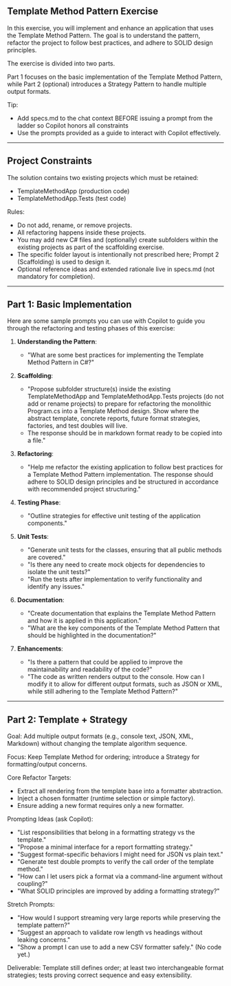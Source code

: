 ## Template Method Pattern Exercise

In this exercise, you will implement and enhance an application that uses the Template Method Pattern. The goal is to understand the pattern, refactor the project to follow best practices, and adhere to SOLID design principles.

The exercise is divided into two parts.

Part 1 focuses on the basic implementation of the Template Method Pattern, while Part 2 (optional) introduces a Strategy Pattern to handle multiple output formats.

Tip: 
- Add specs.md to the chat context BEFORE issuing a prompt from the ladder so Copilot honors all constraints
- Use the prompts provided as a guide to interact with Copilot effectively.
---

## Project Constraints
The solution contains two existing projects which must be retained:
- TemplateMethodApp (production code)
- TemplateMethodApp.Tests (test code)

Rules:
- Do not add, rename, or remove projects.
- All refactoring happens inside these projects.
- You may add new C# files and (optionally) create subfolders within the existing projects as part of the scaffolding exercise.
- The specific folder layout is intentionally not prescribed here; Prompt 2 (Scaffolding) is used to design it.
- Optional reference ideas and extended rationale live in specs.md (not mandatory for completion).

---

## Part 1: Basic Implementation

Here are some sample prompts you can use with Copilot to guide you through the refactoring and testing phases of this exercise:

1. **Understanding the Pattern**:
   - "What are some best practices for implementing the Template Method Pattern in C#?"

2. **Scaffolding**:
   - "Propose subfolder structure(s) inside the existing TemplateMethodApp and TemplateMethodApp.Tests projects (do not add or rename projects) to prepare for refactoring the monolithic Program.cs into a Template Method design. Show where the abstract template, concrete reports, future format strategies, factories, and test doubles will live.
   - The response should be in markdown format ready to be copied into a file."

3. **Refactoring**:
   - "Help me refactor the existing application to follow best practices for a Template Method Pattern implementation. The response should adhere to SOLID design principles and be structured in accordance with recommended project structuring."

4. **Testing Phase**:
   - "Outline strategies for effective unit testing of the application components."

5. **Unit Tests**:
   - "Generate unit tests for the classes, ensuring that all public methods are covered."
   - "Is there any need to create mock objects for dependencies to isolate the unit tests?"
   - "Run the tests after implementation to verify functionality and identify any issues."

6. **Documentation**:
   - "Create documentation that explains the Template Method Pattern and how it is applied in this application."
   - "What are the key components of the Template Method Pattern that should be highlighted in the documentation?"
	
7. **Enhancements**:
   - "Is there a pattern that could be applied to improve the maintainability and readability of the code?"
   - "The code as written renders output to the console. How can I modify it to allow for different output formats, such as JSON or XML, while still adhering to the Template Method Pattern?"

---

## Part 2: Template + Strategy 

Goal: Add multiple output formats (e.g., console text, JSON, XML, Markdown) without changing the template algorithm sequence.

Focus: Keep Template Method for ordering; introduce a Strategy for formatting/output concerns.

Core Refactor Targets:
- Extract all rendering from the template base into a formatter abstraction.
- Inject a chosen formatter (runtime selection or simple factory).
- Ensure adding a new format requires only a new formatter.

Prompting Ideas (ask Copilot):
- "List responsibilities that belong in a formatting strategy vs the template."
- "Propose a minimal interface for a report formatting strategy."
- "Suggest format-specific behaviors I might need for JSON vs plain text."
- "Generate test double prompts to verify the call order of the template method."
- "How can I let users pick a format via a command-line argument without coupling?"
- "What SOLID principles are improved by adding a formatting strategy?"

Stretch Prompts:
- "How would I support streaming very large reports while preserving the template pattern?"
- "Suggest an approach to validate row length vs headings without leaking concerns."
- "Show a prompt I can use to add a new CSV formatter safely." (No code yet.)

Deliverable: Template still defines order; at least two interchangeable format strategies; tests proving correct sequence and easy extensibility.


